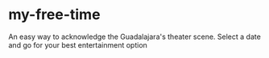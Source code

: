# my-free-time
An easy way to acknowledge the Guadalajara's theater scene. Select a date and go for your best entertainment option
